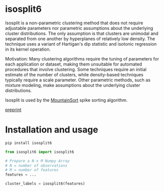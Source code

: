 # isosplit6

Isosplit is a non-parametric clustering method that does not require adjustable parameters nor parametric assumptions about the underlying cluster distributions. The only assumption is that clusters are unimodal and separated from one another by hyperplanes of relatively low density. The technique uses a variant of Hartigan's dip statistic and isotonic regression in its kernel operation.

Motivation: Many clustering algorithms require the tuning of parameters for each application or dataset, making them unsuitable for automated procedures that involve clustering. Some techniques require an initial estimate of the number of clusters, while density-based techniques typically require a scale parameter. Other parametric methods, such as mixture modeling, make assumptions about the underlying cluster distributions.

Isosplit is used by the [MountainSort](https://github.com/magland/mountainsort5) spike sorting algorithm.

[preprint](https://arxiv.org/abs/1508.04841)

# Installation and usage

```bash
pip install isosplit6
```

```python
from isosplit6 import isosplit6

# Prepare a N x M Numpy Array
# N = number of observations
# M = number of features
features = ...

cluster_labels = isosplit6(features)
```
